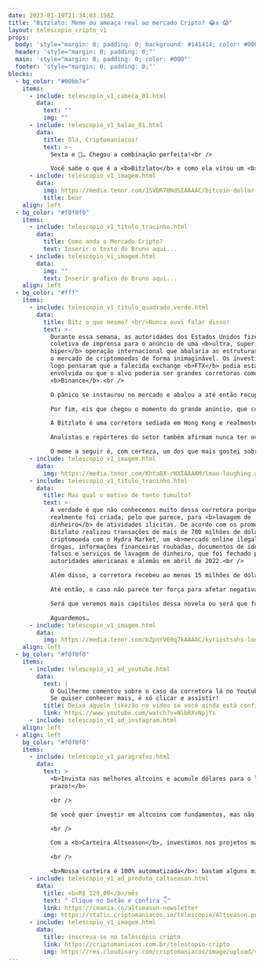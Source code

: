 ```yaml
---
date: 2023-01-19T21:34:03.158Z
title: "Bitzlato: Meme ou ameaça real ao mercado Cripto? 😂x 😱"
layout: telescopio_cripto_v1
props:
  body: 'style="margin: 0; padding: 0; background: #141414; color: #000"'
  header: 'style="margin: 0; padding: 0;"'
  main: 'style="margin: 0; padding: 0; color: #000"'
  footer: 'style="margin: 0; padding: 0;"'
blocks:
  - bg_color: "#00bb7e"
    items:
      - include: telescopio_v1_cabeca_01.html
        data:
          text: ""
          img: ""
      - include: telescopio_v1_balao_01.html
        data:
          title: Olá, Criptomaníacos!
          text: >-
            Sexta e 🔭… Chegou a combinação perfeita!<br />

            Você sabe o que é a <b>Bitzlato</b> e como ela virou um <b>meme</b> na internet? Vem junto comigo para ainda conhecer os possíveis desdobramentos deste caso.<br />
      - include: telescopio_v1_imagem.html
        data:
          img: https://media.tenor.com/1SVDR7BNdSIAAAAC/bitcoin-dollar.gif<br />
          title: bear
    align: left
  - bg_color: "#f0f0f0"
    items:
      - include: telescopio_v1_titulo_tracinho.html
        data:
          title: Como anda o Mercado Cripto?
          text: Inserir o texto do Bruno aqui...
      - include: telescopio_v1_imagem.html
        data:
          img: ""
          text: Inserir gráfico do Bruno aqui...
    align: left
  - bg_color: "#fff"
    items:
      - include: telescopio_v1_titulo_quadrado_verde.html
        data:
          title: Bitz o que mesmo? <br/>Nunca ouvi falar disso!
          text: >-
            Durante essa semana, as autoridades dos Estados Unidos fizeram uma
            coletiva de imprensa para o anúncio de uma <b>ultra, super, mega,
            hiper</b> operação internacional que abalaria as estruturas de todo
            o mercado de criptomoedas de forma inimaginável. Os investidores
            logo pensaram que a falecida exchange <b>FTX</b> podia estar
            envolvida ou que o alvo poderia ser grandes corretoras como a
            <b>Binance</b>.<br />

            O pânico se instaurou no mercado e abalou a até então recuperação dos ativos cripto que acontecia no momento.<br />

            Por fim, eis que chegou o momento do grande anúncio, que contava com membros do FBI e de entidades reguladoras americanas. Ele continha medidas contra a corretora <b>Bitzlato</b>. Foi aí que as pessoas iniciaram os questionamentos, já que nunca tinham sequer ouvido falar sobre a empresa.<br />

            A Bitzlato é uma corretora sediada em Hong Kong e realmente não é conhecida pelo grande público. Pela aparente <b>falta de relevância</b> da empresa envolvida, o anúncio foi visto como descabido pelos internautas e gerou uma onda de piadas na internet. <br />

            Analistas e repórteres do setor também afirmam nunca ter ouvido falar da corretora antes e brincam com o fato de as autoridades terem escolhido uma corretora menor em vez de concentrar suas medidas em corretoras maiores e que também estão sob investigação.<br />

            O meme a seguir é, com certeza, um dos que mais gostei sobre o caso: <b>“Se eu ganhasse um dólar para cada meme da Bitzlato postado nos últimos 30 minutos, eu teria mais dinheiro do que a Bitzlato.”</b>
      - include: telescopio_v1_imagem.html
        data:
          img: https://media.tenor.com/KhtaBX-rWXIAAAAM/lmao-laughing.gif
      - include: telescopio_v1_titulo_tracinho.html
        data:
          title: Mas qual o motivo de tanto tumulto?
          text: >-
            A verdade é que não conhecemos muito dessa corretora porque ela
            realmente foi criada, pelo que parece, para <b>lavagem de
            dinheiro</b> de atividades ilícitas. De acordo com os promotores, a
            Bitzlato realizou transações de mais de 700 milhões de dólares em
            criptomoeda com o Hydra Market, um <b>mercado online ilegal</b> de
            drogas, informações financeiras roubadas, documentos de identidade
            falsos e serviços de lavagem de dinheiro, que foi fechado pelas
            autoridades americanas e alemãs em abril de 2022.<br />

            Além disso, a corretora recebeu ao menos 15 milhões de dólares em receitas vindas de <b>ransomware</b>. Ransomware é um tipo de software malicioso que bloqueia o acesso a arquivos do computador, geralmente através de criptografia, e exige que o usuário pague uma quantia de dinheiro (resgate) para recuperar esses arquivos. É uma forma de extorsão digital.<br />

            Até então, o caso não parece ter força para afetar negativamente o mercado cripto no médio ou longo prazo, mas é importante acompanhar seus desdobramentos. Por exemplo, a Binance foi a maior receptora de bitcoin da plataforma Bitzlato.<br />

            Será que veremos mais capítulos dessa novela ou será que foi só uma sessão de <b>memes</b> mesmo?<br />

            Aguardemos…
      - include: telescopio_v1_imagem.html
        data:
          img: https://media.tenor.com/bZpnYV69q7kAAAAC/kyriostsahs-lonely.gif
    align: left
  - bg_color: "#f0f0f0"
    items:
      - include: telescopio_v1_ad_youtube.html
        data:
          text: |
            O Guilherme comentou sobre o caso da corretora lá no Youtube. <br />
            Se quiser conhecer mais, é só clicar e assistir!
          title: Deixa aquele likezão no vídeo se você ainda está confiante no BTC!
          link: https://www.youtube.com/watch?v=NlbRXvNpjYs
      - include: telescopio_v1_ad_instagram.html
    align: left
  - align: left
    bg_color: "#f0f0f0"
    items:
      - include: telescopio_v1_paragrafos.html
        data:
          text: >
            <b>Invista nas melhores altcoins e acumule dólares para o longo
            prazo!</b>

            <br />

            Se você quer investir em altcoins com fundamentos, mas não sabe como avaliar os projetos e não consegue acertar os preços de entrada, temos a solução pra você.

            <br />

            Com a <b>Carteira Altseason</b>, investimos nos projetos mais promissores para o longo prazo, como Ethereum, Aave, Polygon e outros, aproveitando os melhores preços!

            <br />

            <b>Nossa carteira é 100% automatizada</b>: bastam alguns minutos para configurá-la e deixá-la rebalancear os seus ativos — não temos acesso aos seus fundos, podemos apenas rebalancear o seu portfólio.
      - include: telescopio_v1_ad_produto_caltseason.html
        data:
          title: <b>R$ 129,00</b>/mês
          text: " Clique no botão e confira 👇"
          link: https://cmania.co/altseason-newsletter
          img: https://static.criptomaniacos.io/telescopio/Altseason.png
      - include: telescopio_v1_imagem.html
        data:
          title: inscreva-se no telescópio cripto
          link: https://criptomaniacos.com.br/telescopio-cripto
          img: https://res.cloudinary.com/criptomaniacos/image/upload/v1662133224/telescopio/inscreva-se-telescopio.png
---
```


